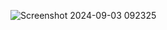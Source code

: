


![Screenshot 2024-09-03 092325](https://github.com/user-attachments/assets/8ae33fa3-7bc0-4875-8af1-b4fbe7adf60b)



 
 
